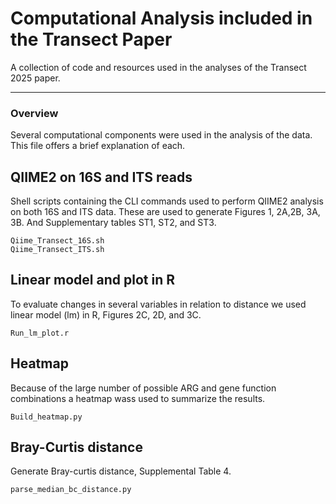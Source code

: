 # Computational Analysis included in the Transect Paper
A collection of code and resources used in the analyses of the Transect 2025 paper.

---
### Overview

Several computational components were used in the analysis of the data. This file offers a brief explanation of each.

## QIIME2 on 16S and ITS reads

Shell scripts containing the CLI commands used to perform QIIME2 analysis on both 16S and ITS data. These are used to generate Figures 1, 2A,2B, 3A, 3B. And Supplementary tables ST1, ST2, and ST3.

```{}
Qiime_Transect_16S.sh 
Qiime_Transect_ITS.sh
```

## Linear model and plot in R
To evaluate changes in several variables in relation to distance we used linear model (lm) in R, Figures 2C, 2D, and 3C.

```{}
Run_lm_plot.r
```

## Heatmap
Because of the large number of possible ARG and gene function combinations a heatmap wass used to summarize the results.

```{}
Build_heatmap.py
```

## Bray-Curtis distance

Generate Bray-curtis distance, Supplemental Table 4.

```{}
parse_median_bc_distance.py
```
